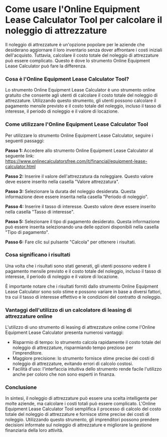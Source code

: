 Come usare l'Online Equipment Lease Calculator Tool per calcolare il noleggio di attrezzature
=============================================================================================

Il noleggio di attrezzature è un'opzione popolare per le aziende che desiderano aggiornare il loro inventario senza dover affrontare i costi iniziali dell'acquisto. Tuttavia, calcolare il costo totale del noleggio di attrezzature può essere complicato. Questo è dove lo strumento Online Equipment Lease Calculator può fare la differenza.

### Cosa è l'Online Equipment Lease Calculator Tool?

Lo strumento Online Equipment Lease Calculator è uno strumento online gratuito che consente agli utenti di calcolare il costo totale del noleggio di attrezzature. Utilizzando questo strumento, gli utenti possono calcolare il pagamento mensile previsto e il costo totale del noleggio, incluso il tasso di interesse, il periodo di noleggio e il valore di locazione.

### Come utilizzare l'Online Equipment Lease Calculator Tool

Per utilizzare lo strumento Online Equipment Lease Calculator, seguire i seguenti passaggi:

**Passo 1:** Accedere allo strumento Online Equipment Lease Calculator al seguente link: <https://www.onlinecalculatorsfree.com/it/financial/equipment-lease-calculator.html>

**Passo 2:** Inserire il valore dell'attrezzatura da noleggiare. Questo valore deve essere inserito nella casella "Valore attrezzatura".

**Passo 3:** Selezionare la durata del noleggio desiderata. Questa informazione deve essere inserita nella casella "Periodo di noleggio".

**Passo 4:** Inserire il tasso di interesse. Questo valore deve essere inserito nella casella "Tasso di interesse".

**Passo 5:** Selezionare il tipo di pagamento desiderato. Questa informazione può essere inserita selezionando una delle opzioni disponibili nella casella "Tipo di pagamento".

**Passo 6:** Fare clic sul pulsante "Calcola" per ottenere i risultati.

### Cosa significano i risultati

Una volta che i risultati sono stati generati, gli utenti possono vedere il pagamento mensile previsto e il costo totale del noleggio, incluso il tasso di interesse, il periodo di noleggio e il valore di locazione.

È importante notare che i risultati forniti dallo strumento Online Equipment Lease Calculator sono solo stime e possono variare in base a diversi fattori, tra cui il tasso di interesse effettivo e le condizioni del contratto di noleggio.

### Vantaggi dell'utilizzo di un calcolatore di leasing di attrezzature online

L'utilizzo di uno strumento di leasing di attrezzature online come l'Online Equipment Lease Calculator presenta numerosi vantaggi:

- Risparmio di tempo: lo strumento calcola rapidamente il costo totale del noleggio di attrezzature, risparmiando tempo prezioso per l'imprenditore.
- Maggiore precisione: lo strumento fornisce stime precise dei costi di noleggio di attrezzature, evitando errori di calcolo costosi.
- Facilità d'uso: l'interfaccia intuitiva dello strumento rende facile l'utilizzo anche per coloro che non sono esperti in finanza.

### Conclusione

In sintesi, il noleggio di attrezzature può essere una scelta intelligente per molte aziende, ma calcolare i costi totali può essere complicato. L'Online Equipment Lease Calculator Tool semplifica il processo di calcolo del costo totale del noleggio di attrezzature e fornisce stime precise dei costi di noleggio. Utilizzando questo strumento, gli imprenditori possono prendere decisioni informate sul noleggio di attrezzature e migliorare la gestione finanziaria della loro attività.
